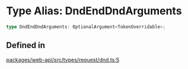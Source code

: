 # Type Alias: DndEndDndArguments

```ts
type DndEndDndArguments: OptionalArgument<TokenOverridable>;
```

## Defined in

[packages/web-api/src/types/request/dnd.ts:5](https://github.com/slackapi/node-slack-sdk/blob/7b348598b763c2b7545d1042b5f0429775cfa62c/packages/web-api/src/types/request/dnd.ts#L5)
